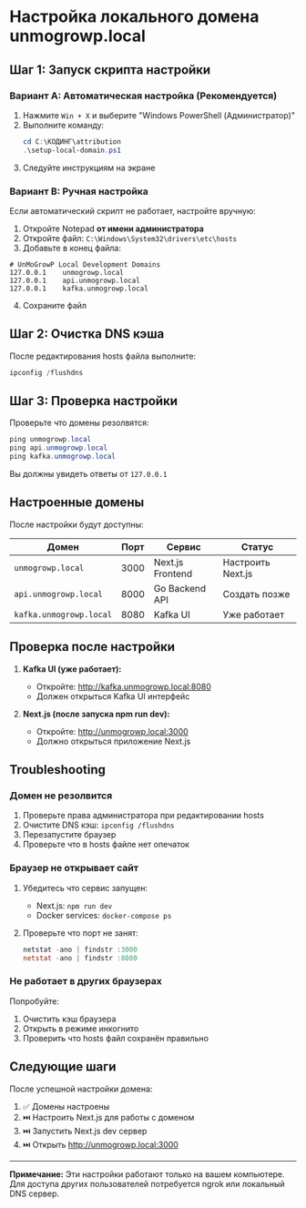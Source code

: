 # Настройка локального домена unmogrowp.local

## Шаг 1: Запуск скрипта настройки

### Вариант A: Автоматическая настройка (Рекомендуется)

1. Нажмите `Win + X` и выберите "Windows PowerShell (Администратор)"
2. Выполните команду:
   ```powershell
   cd C:\КОДИНГ\attribution
   .\setup-local-domain.ps1
   ```
3. Следуйте инструкциям на экране

### Вариант B: Ручная настройка

Если автоматический скрипт не работает, настройте вручную:

1. Откройте Notepad **от имени администратора**
2. Откройте файл: `C:\Windows\System32\drivers\etc\hosts`
3. Добавьте в конец файла:

```
# UnMoGrowP Local Development Domains
127.0.0.1    unmogrowp.local
127.0.0.1    api.unmogrowp.local
127.0.0.1    kafka.unmogrowp.local
```

4. Сохраните файл

## Шаг 2: Очистка DNS кэша

После редактирования hosts файла выполните:

```powershell
ipconfig /flushdns
```

## Шаг 3: Проверка настройки

Проверьте что домены резолвятся:

```powershell
ping unmogrowp.local
ping api.unmogrowp.local
ping kafka.unmogrowp.local
```

Вы должны увидеть ответы от `127.0.0.1`

## Настроенные домены

После настройки будут доступны:

| Домен | Порт | Сервис | Статус |
|-------|------|--------|--------|
| `unmogrowp.local` | 3000 | Next.js Frontend | Настроить Next.js |
| `api.unmogrowp.local` | 8000 | Go Backend API | Создать позже |
| `kafka.unmogrowp.local` | 8080 | Kafka UI | Уже работает |

## Проверка после настройки

1. **Kafka UI (уже работает):**
   - Откройте: http://kafka.unmogrowp.local:8080
   - Должен открыться Kafka UI интерфейс

2. **Next.js (после запуска npm run dev):**
   - Откройте: http://unmogrowp.local:3000
   - Должно открыться приложение Next.js

## Troubleshooting

### Домен не резолвится

1. Проверьте права администратора при редактировании hosts
2. Очистите DNS кэш: `ipconfig /flushdns`
3. Перезапустите браузер
4. Проверьте что в hosts файле нет опечаток

### Браузер не открывает сайт

1. Убедитесь что сервис запущен:
   - Next.js: `npm run dev`
   - Docker services: `docker-compose ps`

2. Проверьте что порт не занят:
   ```powershell
   netstat -ano | findstr :3000
   netstat -ano | findstr :8080
   ```

### Не работает в других браузерах

Попробуйте:
1. Очистить кэш браузера
2. Открыть в режиме инкогнито
3. Проверить что hosts файл сохранён правильно

## Следующие шаги

После успешной настройки домена:

1. ✅ Домены настроены
2. ⏭️ Настроить Next.js для работы с доменом
3. ⏭️ Запустить Next.js dev сервер
4. ⏭️ Открыть http://unmogrowp.local:3000

---

**Примечание:** Эти настройки работают только на вашем компьютере. Для доступа других пользователей потребуется ngrok или локальный DNS сервер.
